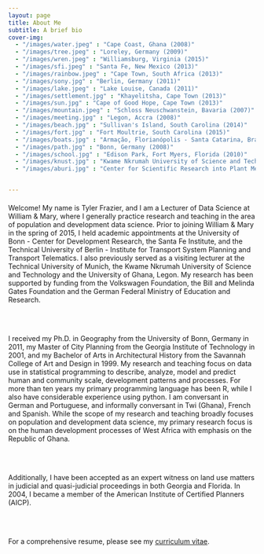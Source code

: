 ```yaml
---
layout: page
title: About Me
subtitle: A brief bio
cover-img: 
  - "/images/water.jpeg" : "Cape Coast, Ghana (2008)"
  - "/images/tree.jpeg" : "Loreley, Germany (2009)"
  - "/images/wren.jpeg" : "Williamsburg, Virginia (2015)"
  - "/images/sfi.jpeg" : "Santa Fe, New Mexico (2013)"
  - "/images/rainbow.jpeg" : "Cape Town, South Africa (2013)"
  - "/images/sony.jpg" : "Berlin, Germany (2011)"
  - "/images/lake.jpeg" : "Lake Louise, Canada (2011)"
  - "/images/settlement.jpg" : "Khayelitsha, Cape Town (2013)"
  - "/images/sun.jpg" : "Cape of Good Hope, Cape Town (2013)"
  - "/images/mountain.jpeg" : "Schloss Neuschwanstein, Bavaria (2007)"
  - "/images/meeting.jpg" : "Legon, Accra (2008)"
  - "/images/beach.jpg" : "Sullivan's Island, South Carolina (2014)"
  - "/images/fort.jpg" : "Fort Moultrie, South Carolina (2015)"
  - "/images/boats.jpg" : "Armação, Florianópolis - Santa Catarina, Brazil (2007)"
  - "/images/path.jpg" : "Bonn, Germany (2008)"
  - "/images/school.jpg" : "Edison Park, Fort Myers, Florida (2010)"
  - "/images/knust.jpg" : "Kwame Nkrumah University of Science and Technology, Kumasi, Ghana (2009)"
  - "/images/aburi.jpg" : "Center for Scientific Research into Plant Medicine, Aburi, Ghana (2009)"


---
```


<p style = "font-family: 'Open Sans', 'Helvetica Neue', Helvetica, Arial, sans-serif;
  font-size: 20px;
  font-weight: 400;
  margin-bottom: 15px;
  text-align: justify;">

Welcome! My name is Tyler Frazier, and I am a Lecturer of Data Science at William & Mary, where I generally practice research and teaching in the area of population and development data science.  Prior to joining William & Mary in the spring of 2015, I held academic appointments at the University of Bonn - Center for Development Research, the Santa Fe Institute, and the Technical University of Berlin - Institute for Transport System Planning and Transport Telematics. I also previously served as a visiting lecturer at the Technical University of Munich, the Kwame Nkrumah University of Science and Technology and the University of Ghana, Legon.  My research has been supported by funding from the Volkswagen Foundation, the Bill and Melinda Gates Foundation and the German Federal Ministry of Education and Research.

<br>
<br>

I received my Ph.D. in Geography from the University of Bonn, Germany in 2011, my Master of City Planning from the Georgia Institute of Technology in 2001, and my Bachelor of Arts in Architectural History from the Savannah College of Art and Design in 1999. My research and teaching focus on data use in statistical programming to describe, analyze, model and predict human and community scale, development patterns and processes. For more than ten years my primary programming language has been R, while I also have considerable experience using python.  I am conversant in German and Portuguese, and informally conversant in Twi (Ghana), French and Spanish.  While the scope of my research and teaching broadly focuses on population and development data science, my primary research focus is on the human development processes of West Africa with emphasis on the Republic of Ghana.

<br>
<br>

Additionally, I have been accepted as an expert witness on land use matters in judicial and quasi-judicial proceedings in both Georgia and Florida.  In 2004, I became a member of the American Institute of Certified Planners (AICP).

<br>
<br>

For a comprehensive resume, please see my [curriculum vitae](tyler-frazier.github.io).

</p>
